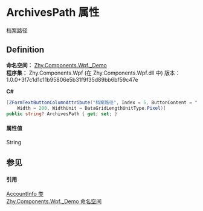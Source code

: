 # ArchivesPath 属性


档案路径



## Definition
**命名空间：** <a href="N_Zhy_Components_Wpf__Demo.md">Zhy.Components.Wpf._Demo</a>  
**程序集：** Zhy.Components.Wpf (在 Zhy.Components.Wpf.dll 中) 版本：1.0.0+3f7c1d1c11b95806e5b31f9f35d89bb6bf59c47e

**C#**
``` C#
[ZFormTextButtonColumnAttribute("档案路径", Index = 5, ButtonContent = "更 改", RelayCommandName = "CommandModifyArchivesPath", 
	Width = 200, WidthUnit = DataGridLengthUnitType.Pixel)]
public string? ArchivesPath { get; set; }
```



#### 属性值
String

## 参见


#### 引用
<a href="T_Zhy_Components_Wpf__Demo_AccountInfo.md">AccountInfo 类</a>  
<a href="N_Zhy_Components_Wpf__Demo.md">Zhy.Components.Wpf._Demo 命名空间</a>  
